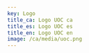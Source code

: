 ```yaml
---
key: Logo
title_ca: Logo UOC ca
title_es: Logo UOC es
title_en: Logo UOC en
image: /ca/media/uoc.png
---
```


